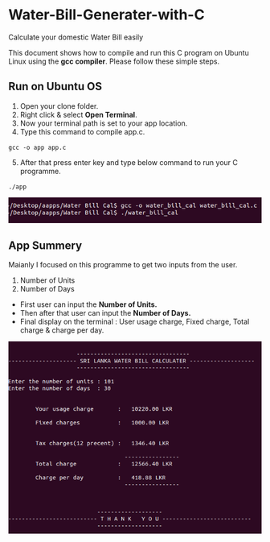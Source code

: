 # Water-Bill-Generater-with-C
Calculate your domestic Water Bill easily

This document shows how to compile and run this C program on Ubuntu Linux using the **gcc compiler**. Please follow these simple steps.

## Run on Ubuntu OS

1. Open your clone folder. 
2. Right click & select **Open Terminal**. 
3. Now your terminal path is set to your app location.
4. Type this command to compile app.c. 
```
gcc -o app app.c
```
5. After that press enter key and type below command to run your C programme.
```
./app
```
<img src="img/app_run.png">


## App Summery

Maianly I focused on this programme to get two inputs from the user.
1. Number of Units 
2. Number of Days

- First user can input the **Number of Units.** 
- Then after that user can input the **Number of Days.**
- Final display on the terminal : User usage charge, Fixed charge, Total charge & charge per day.

<img src="img/app_interface.png">
